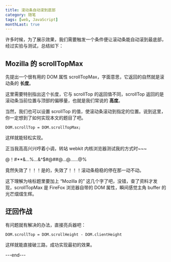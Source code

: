 ```yaml
---
title: 滚动条自动滚到底部
category: 随笔
tags: [web, JavaScript]
monthLast: true
---
```


许多时候，为了展示效果，我们需要触发一个条件便让滚动条能自动滚到最底部，经过实验与测试，总结如下：

## Mozilla 的 scrollTopMax

先提出一个很有用的 DOM 属性 scrollTopMax，字面意思，它返回的自然就是滚动条的 **长度**。

这里需要特别指出这个长度，它与 scrollTop 的返回值不同，scrollTop 返回的是滚动条当前位置与顶部的偏移量，也就是我们常说的 **高度**。

当然，我们也可以设置 scrollTop 的值，使滚动条滚动到指定的位置。说到这里，你一定想到了如何实现本文的题目了吧。

`DOM.scrollTop = DOM.scrollTopMax;`

这样就能轻松实现。

正当我高高兴兴哼着小调，转站 webkit 内核浏览器测试我的方式时~~~

@！#**&…%…&^$#@##@…@……@%

竟然失效了！！！是的，失效了！！！滚动条稳稳的停在那一动不动。

这下理解为啥标题里要加上 “Mozilla 的” 这几个字了吧，没错，查了资料才发现，scrollTopMax 是 FireFox 浏览器自带的 DOM 属性，瞬间感觉主角 buffer 的光芒熠熠生辉。

## 迂回作战

有问题就有解决的办法，直接亮兵器吧：

~~~
DOM.scrollTop = DOM.scrollHeight - DOM.clientHeight
~~~

这样就能直接破三路，成功实现最初的效果。

---end---